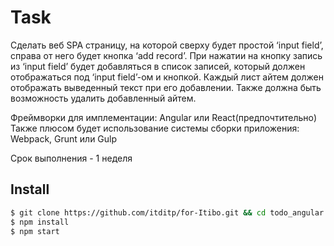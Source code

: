 # Task
Сделать веб SPA страницу, на которой сверху будет простой ‘input field’, справа от него будет кнопка ‘add record’. При нажатии на кнопку запись из ‘input field’ будет добавляться в список записей, который должен отображаться под ‘input field’-ом и кнопкой. Каждый лист айтем должен отображать выведенный текст при его добавлении. Также должна быть возможность удалить добавленный айтем.

Фреймворки для имплементации: Angular или React(предпочтительно)
Также плюсом будет использование системы сборки приложения: Webpack, Grunt или Gulp

Срок выполнения - 1 неделя


## Install
```sh
$ git clone https://github.com/itditp/for-Itibo.git && cd todo_angular
$ npm install
$ npm start
```
